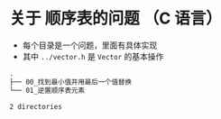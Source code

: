 # 关于 顺序表的问题 （C 语言）

* 每个目录是一个问题，里面有具体实现
* 其中 `../vector.h` 是 `Vector` 的基本操作

```txt
.
├── 00_找到最小值并用最后一个值替换
└── 01_逆置顺序表元素

2 directories
```
